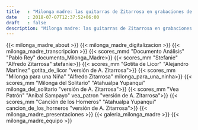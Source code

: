 ```yaml
---
title   : "Milonga madre: las guitarras de Zitarrosa en grabaciones de 1977 y 1980"
date    : 2018-07-07T12:37:52+06:00
draft   : false
description: "Milonga madre: las guitarras de Zitarrosa en grabaciones de 1977 y 1980"
---
```




{{< milonga_madre_about >}}
{{< milonga_madre_digitalizacion >}}
{{< milonga_madre_transcripcion >}}
{{< scores_mmd "Documento Análisis" "Pablo Rey" documento_Milonga_Madre>}}
{{< scores_mm "Stefanie" "Alfredo Zitarrosa" stefanie>}}
{{< scores_mm "Gotita de Licor" "Alejandro Martínez" gotita_de_licor "versión de A. Zitarrosa">}}
{{< scores_mm "Milonga para una Niña" "Alfredo Zitarrosa" milonga_para_una_ninha>}}
{{< scores_mm "Milonga del Solitario" "Atahualpa Yupanqui" milonga_del_solitario "versión de A. Zitarrosa">}}
{{< scores_mm "Vea Patrón" "Aníbal Sampayo" vea_patron "versión de A. Zitarrosa">}}
{{< scores_mm "Canción de los Horneros" "Atahualpa Yupanqui" cancion_de_los_horneros "versión de A. Zitarrosa">}}
{{< milonga_madre_presentaciones >}}
{{< galeria_milonga_madre >}}
{{< milonga_madre_equipo >}}
